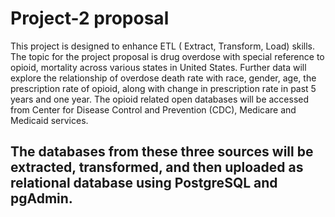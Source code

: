 # Project-2 proposal 
This project is designed to enhance ETL ( Extract, Transform, Load) skills. The topic for the project proposal is drug overdose with special reference to opioid, mortality across various states in United States. Further data will explore the relationship of overdose death rate with race, gender, age, the prescription rate of opioid, along with change in prescription rate in past 5 years and one year. The opioid related open databases will be accessed from Center for Disease Control and Prevention (CDC), Medicare and Medicaid services. 
## The databases from these three sources will be extracted, transformed, and then uploaded as relational database using PostgreSQL and pgAdmin.
